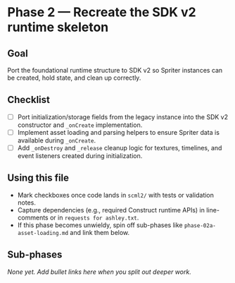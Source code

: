 # Phase 2 — Recreate the SDK v2 runtime skeleton

## Goal
Port the foundational runtime structure to SDK v2 so Spriter instances can be created, hold state, and clean up correctly.

## Checklist
- [ ] Port initialization/storage fields from the legacy instance into the SDK v2 constructor and `_onCreate` implementation.
- [ ] Implement asset loading and parsing helpers to ensure Spriter data is available during `_onCreate`.
- [ ] Add `_onDestroy` and `_release` cleanup logic for textures, timelines, and event listeners created during initialization.

## Using this file
- Mark checkboxes once code lands in `scml2/` with tests or validation notes.
- Capture dependencies (e.g., required Construct runtime APIs) in line-comments or in `requests for ashley.txt`.
- If this phase becomes unwieldy, spin off sub-phases like `phase-02a-asset-loading.md` and link them below.

## Sub-phases
_None yet. Add bullet links here when you split out deeper work._

